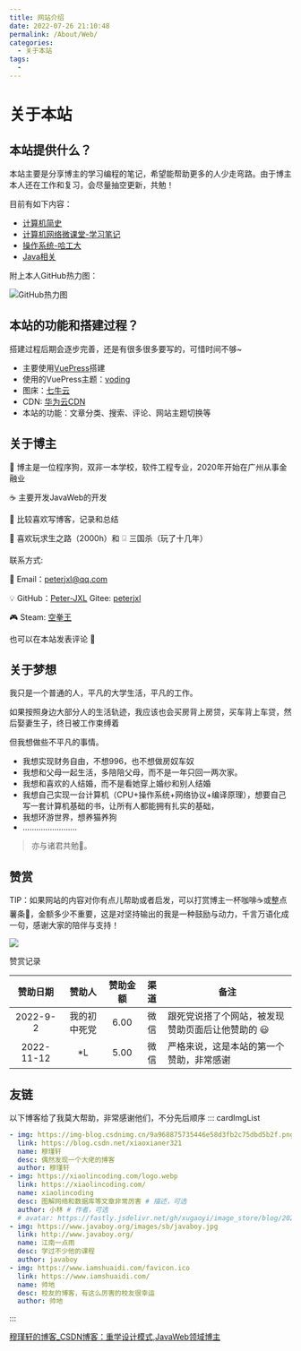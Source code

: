 ```yaml
---
title: 网站介绍
date: 2022-07-26 21:10:48
permalink: /About/Web/
categories:
  - 关于本站
tags:
  - 
---
```

# 关于本站

## 本站提供什么？

本站主要是分享博主的学习编程的笔记，希望能帮助更多的人少走弯路。由于博主本人还在工作和复习，会尽量抽空更新，共勉！


目前有如下内容：

* [计算机简史](/ComputerHistory)
* [计算机网络微课堂-学习笔记](/NetWork)
* [操作系统-哈工大](/ComputerOS)
* [Java相关](/Java)


附上本人GitHub热力图：

![GitHub热力图](https://ghchart.rshah.org/Peter-JXL)


## 本站的功能和搭建过程？

搭建过程后期会逐步完善，还是有很多很多要写的，可惜时间不够~

* 主要使用[VuePress](https://vuepress.vuejs.org/zh/)搭建
* 使用的VuePress主题：[voding](https://doc.xugaoyi.com/)
* 图床：[七牛云](https://www.qiniu.com/)
* CDN: [华为云CDN](https://www.huaweicloud.com/product/cdn.html)
* 本站的功能：文章分类、搜索、评论、网站主题切换等

## 关于博主


🐶 博主是一位程序狗，双非一本学校，软件工程专业，2020年开始在广州从事金融业

☕ 主要开发JavaWeb的开发

📄 比较喜欢写博客，记录和总结

🔫 喜欢玩求生之路（2000h）和 🃨 三国杀（玩了十几年）




联系方式: 

📧 Email：[peterjxl@qq.com](mailto:peterjxl@qq.com)

💡 GitHub：[Peter-JXL](https://github.com/Peter-JXL)   Gitee: [peterjxl](https://gitee.com/peterjxl)

🎮 Steam: [空拳王](https://steamcommunity.com/id/peterjxl/)

也可以在本站发表评论 🦜
## 关于梦想

我只是一个普通的人，平凡的大学生活，平凡的工作。

如果按照身边大部分人的生活轨迹，我应该也会买房背上房贷，买车背上车贷，然后娶妻生子，终日被工作束缚着

但我想做些不平凡的事情。

* 我想实现财务自由，不想996，也不想做房奴车奴
* 我想和父母一起生活，多陪陪父母，而不是一年只回一两次家。
* 我想和喜欢的人结婚，而不是看她穿上婚纱和别人结婚
* 我想自己实现一台计算机（CPU+操作系统+网络协议+编译原理），想要自己写一套计算机基础的书，让所有人都能拥有扎实的基础，
* 我想环游世界，想养猫养狗
* ……………………

> 亦与诸君共勉💪。


## 赞赏



TIP：如果网站的内容对你有点儿帮助或者启发，可以打赏博主一杯咖啡☕或整点薯条🍟，金额多少不重要，这是对坚持输出的我是一种鼓励与动力，千言万语化成一句，感谢大家的陪伴与支持！ 

![](https://image.peterjxl.com/blog/reward.png)


赞赏记录

|  赞助日期  |    赞助人    | 赞助金额 | 渠道 | 备注                                                    |
| :--------: | :----------: | :------: | :--: | ------------------------------------------------------- |
|  2022-9-2  | 我的初中死党 |   6.00   | 微信 | 跟死党说搭了个网站，被发现赞助页面后让他赞助的 :smiley: |
| 2022-11-12 |      *L      |   5.00   | 微信 | 严格来说，这是本站的第一个赞助，非常感谢                |


## 友链
以下博客给了我莫大帮助，非常感谢他们，不分先后顺序
::: cardImgList
```yaml
- img: https://img-blog.csdnimg.cn/9a968875735446e58d3fb2c75dbd5b2f.png
  link: https://blog.csdn.net/xiaoxianer321
  name: 穆瑾轩
  desc: 偶然发现一个大佬的博客
  author: 穆瑾轩
- img: https://xiaolincoding.com/logo.webp
  link: https://xiaolincoding.com/
  name: xiaolincoding
  desc: 图解网络和数据库等文章非常厉害 # 描述，可选
  author: 小林 # 作者，可选
  # avatar: https://fastly.jsdelivr.net/gh/xugaoyi/image_store/blog/20200103123203.jpg # 头像，可选
- img: https://www.javaboy.org/images/sb/javaboy.jpg
  link: http://www.javaboy.org/
  name: 江南一点雨
  desc: 学过不少他的课程
  author: javaboy
- img: https://www.iamshuaidi.com/favicon.ico
  link: https://www.iamshuaidi.com/
  name: 帅地
  desc: 校友的博客，有这么厉害的校友很幸运
  author: 帅地
```
:::




[穆瑾轩的博客_CSDN博客：重学设计模式,JavaWeb领域博主](https://blog.csdn.net/xiaoxianer321?type=blog)

